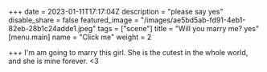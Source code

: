+++
date = 2023-01-11T17:17:04Z
description = "please say yes"
disable_share = false
featured_image = "/images/ae5bd5ab-fd91-4eb1-82eb-28b1c24adde1.jpeg"
tags = ["scene"]
title = "Will you marry me? yes"
[menu.main]
name = "Click me"
weight = 2

+++
I'm am going to marry this girl. She is the cutest in the whole world, and she is mine forever. <3